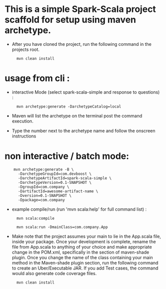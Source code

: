 # This is a simple Spark-Scala project scaffold for setup using maven archetype.


* After you have cloned the project, run the following command in the projects root.

        mvn clean install

# usage from cli :

* interactive Mode (select spark-scala-simple and response to questions) :

        mvn archetype:generate -DarchetypeCatalog=local

* Maven will list the archetype on the terminal post the command execution.

* Type the number next to the archetype name and follow the onscreen instructions

# non interactive / batch mode:

        mvn archetype:generate -B \
          -DarchetypeGroupId=com.devboost \
          -DarchetypeArtifactId=spark-scala-simple \
          -DarchetypeVersion=0.1-SNAPSHOT \
          -DgroupId=com.company \
          -DartifactId=awesome-artifact-name \
          -Dversion=0.1-SNAPSHOT \
          -Dpackage=com.company

* example compile/run (run 'mvn scala:help' for full command list) :

        mvn scala:compile

        mvn scala:run -DmainClass=com.company.App

* Make note that the project assumes your main to lie in the App.scala file, inside your package. Once your development is complete, rename the file from App.scala to anything of your choice and make appropriate change in the POM.xml, specifically in the section of maven-shade plugin. Once you change the name of the class containing your main method in the Maven-shade plugin section,  run the following command to create an Uber/Executable JAR. If you add Test cases, the command would also generate code coverage files.

        mvn clean install
